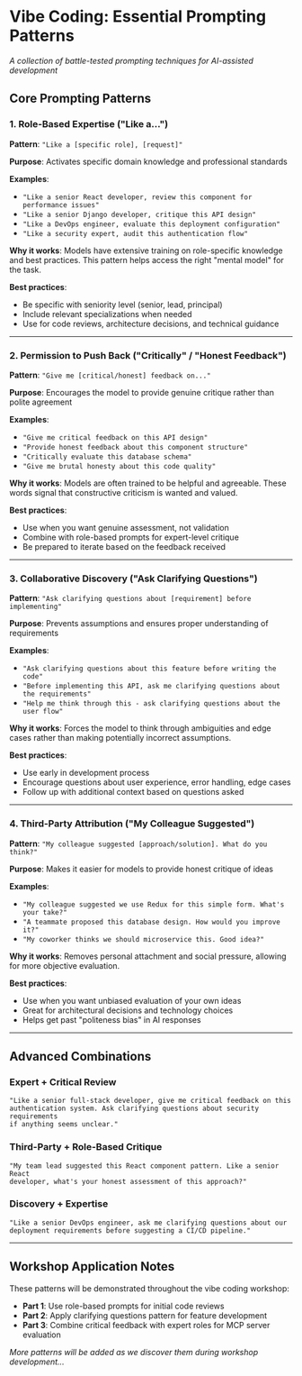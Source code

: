 # Vibe Coding: Essential Prompting Patterns

*A collection of battle-tested prompting techniques for AI-assisted development*

## Core Prompting Patterns

### 1. Role-Based Expertise ("Like a...")
**Pattern**: `"Like a [specific role], [request]"`

**Purpose**: Activates specific domain knowledge and professional standards

**Examples**:
- `"Like a senior React developer, review this component for performance issues"`
- `"Like a senior Django developer, critique this API design"`
- `"Like a DevOps engineer, evaluate this deployment configuration"`
- `"Like a security expert, audit this authentication flow"`

**Why it works**: Models have extensive training on role-specific knowledge and best practices. This pattern helps access the right "mental model" for the task.

**Best practices**:
- Be specific with seniority level (senior, lead, principal)
- Include relevant specializations when needed
- Use for code reviews, architecture decisions, and technical guidance

---

### 2. Permission to Push Back ("Critically" / "Honest Feedback")
**Pattern**: `"Give me [critical/honest] feedback on..."`

**Purpose**: Encourages the model to provide genuine critique rather than polite agreement

**Examples**:
- `"Give me critical feedback on this API design"`
- `"Provide honest feedback about this component structure"`
- `"Critically evaluate this database schema"`
- `"Give me brutal honesty about this code quality"`

**Why it works**: Models are often trained to be helpful and agreeable. These words signal that constructive criticism is wanted and valued.

**Best practices**:
- Use when you want genuine assessment, not validation
- Combine with role-based prompts for expert-level critique
- Be prepared to iterate based on the feedback received

---

### 3. Collaborative Discovery ("Ask Clarifying Questions")
**Pattern**: `"Ask clarifying questions about [requirement] before implementing"`

**Purpose**: Prevents assumptions and ensures proper understanding of requirements

**Examples**:
- `"Ask clarifying questions about this feature before writing the code"`
- `"Before implementing this API, ask me clarifying questions about the requirements"`
- `"Help me think through this - ask clarifying questions about the user flow"`

**Why it works**: Forces the model to think through ambiguities and edge cases rather than making potentially incorrect assumptions.

**Best practices**:
- Use early in development process
- Encourage questions about user experience, error handling, edge cases
- Follow up with additional context based on questions asked

---

### 4. Third-Party Attribution ("My Colleague Suggested")
**Pattern**: `"My colleague suggested [approach/solution]. What do you think?"`

**Purpose**: Makes it easier for models to provide honest critique of ideas

**Examples**:
- `"My colleague suggested we use Redux for this simple form. What's your take?"`
- `"A teammate proposed this database design. How would you improve it?"`
- `"My coworker thinks we should microservice this. Good idea?"`

**Why it works**: Removes personal attachment and social pressure, allowing for more objective evaluation.

**Best practices**:
- Use when you want unbiased evaluation of your own ideas
- Great for architectural decisions and technology choices
- Helps get past "politeness bias" in AI responses

---

## Advanced Combinations

### Expert + Critical Review
```
"Like a senior full-stack developer, give me critical feedback on this 
authentication system. Ask clarifying questions about security requirements 
if anything seems unclear."
```

### Third-Party + Role-Based Critique
```
"My team lead suggested this React component pattern. Like a senior React 
developer, what's your honest assessment of this approach?"
```

### Discovery + Expertise
```
"Like a senior DevOps engineer, ask me clarifying questions about our 
deployment requirements before suggesting a CI/CD pipeline."
```

---

## Workshop Application Notes

These patterns will be demonstrated throughout the vibe coding workshop:

- **Part 1**: Use role-based prompts for initial code reviews
- **Part 2**: Apply clarifying questions pattern for feature development
- **Part 3**: Combine critical feedback with expert roles for MCP server evaluation

*More patterns will be added as we discover them during workshop development...*